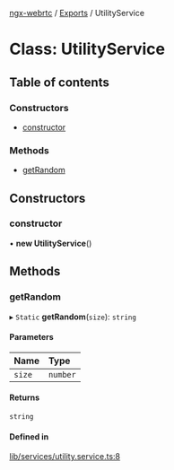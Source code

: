 [ngx-webrtc](https://github.com/lotterfriends/ngx-webrtc/tree/main/libs/ngx-webrtc/docs/README.md) / [Exports](https://github.com/lotterfriends/ngx-webrtc/tree/main/libs/ngx-webrtc/docs/modules.md) / UtilityService

# Class: UtilityService

## Table of contents

### Constructors

- [constructor](https://github.com/lotterfriends/ngx-webrtc/tree/main/libs/ngx-webrtc/docs/classes/UtilityService.md#constructor)

### Methods

- [getRandom](https://github.com/lotterfriends/ngx-webrtc/tree/main/libs/ngx-webrtc/docs/classes/UtilityService.md#getrandom)

## Constructors

### constructor

• **new UtilityService**()

## Methods

### getRandom

▸ `Static` **getRandom**(`size`): `string`

#### Parameters

| Name | Type |
| :------ | :------ |
| `size` | `number` |

#### Returns

`string`

#### Defined in

[lib/services/utility.service.ts:8](https://github.com/lotterfriends/video-chat/blob/cd8d92e/libs/ngx-webrtc/src/lib/services/utility.service.ts#L8)
